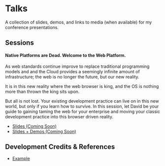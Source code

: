 # Talks
A collection of slides, demos, and links to media (when available) for my conference presentations.

## Sessions

#### Native Platforms are Dead. Welcome to the Web Platform.
As web standards continue improve to replace traditional programming models and and the Cloud provides a seemingly infinite amount of infrastructure; the web is no longer the future, but our new reality.

It is in this new reality where the web browser is king, and the OS is nothing more than thrown the king sits upon.

But all is not lost. Your existing development practice can live on in this new world, but only if you learn how to survive. In this session, let David be your guide to gaining taming the web for your enterprise and moving your classic development practice into this browser driven reality.

+ [Slides (Coming Soon)](#)
+ [Slides + Demos (Coming Soon)](#)

## Development Credits & References

- [Example](https://github.com/rbi/reveal.js-webpack-example)